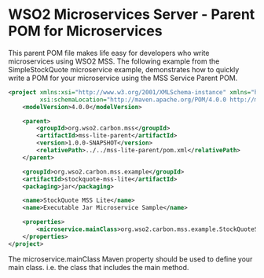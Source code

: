 # WSO2 Microservices Server - Parent POM for Microservices

This parent POM file makes life easy for developers who write microservices using WSO2 MSS. The following example
from the SimpleStockQuote microservice example, demonstrates how to quickly write a POM for your microservice using the
MSS Service Parent POM.

```xml
<project xmlns:xsi="http://www.w3.org/2001/XMLSchema-instance" xmlns="http://maven.apache.org/POM/4.0.0"
         xsi:schemaLocation="http://maven.apache.org/POM/4.0.0 http://maven.apache.org/maven-v4_0_0.xsd">
    <modelVersion>4.0.0</modelVersion>

    <parent>
        <groupId>org.wso2.carbon.mss</groupId>
        <artifactId>mss-lite-parent</artifactId>
        <version>1.0.0-SNAPSHOT</version>
        <relativePath>../../mss-lite-parent/pom.xml</relativePath>
    </parent>

    <groupId>org.wso2.carbon.mss.example</groupId>
    <artifactId>stockquote-mss-lite</artifactId>
    <packaging>jar</packaging>

    <name>StockQuote MSS Lite</name>
    <name>Executable Jar Microservice Sample</name>

    <properties>
        <microservice.mainClass>org.wso2.carbon.mss.example.StockQuoteService</microservice.mainClass>
    </properties>
</project>
```

The microservice.mainClass Maven property should be used to define your main class. i.e. the class that includes
the main method.
